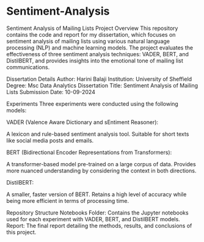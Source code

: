 # Sentiment-Analysis

Sentiment Analysis of Mailing Lists
Project Overview
This repository contains the code and report for my dissertation, which focuses on sentiment analysis of mailing lists using various natural language processing (NLP) and machine learning models. The project evaluates the effectiveness of three sentiment analysis techniques: VADER, BERT, and DistilBERT, and provides insights into the emotional tone of mailing list communications.

Dissertation Details
Author: Harini Balaji
Institution: University of Sheffield
Degree: Msc Data Analytics
Dissertation Title: Sentiment Analysis of Mailing Lists
Submission Date: 10-09-2024


Experiments
Three experiments were conducted using the following models:

VADER (Valence Aware Dictionary and sEntiment Reasoner):

A lexicon and rule-based sentiment analysis tool.
Suitable for short texts like social media posts and emails.

BERT (Bidirectional Encoder Representations from Transformers):

A transformer-based model pre-trained on a large corpus of data.
Provides more nuanced understanding by considering the context in both directions.

DistilBERT:

A smaller, faster version of BERT.
Retains a high level of accuracy while being more efficient in terms of processing time.

Repository Structure
Notebooks Folder: Contains the Jupyter notebooks used for each experiment with VADER, BERT, and DistilBERT models.
Report: The final report detailing the methods, results, and conclusions of this project.

